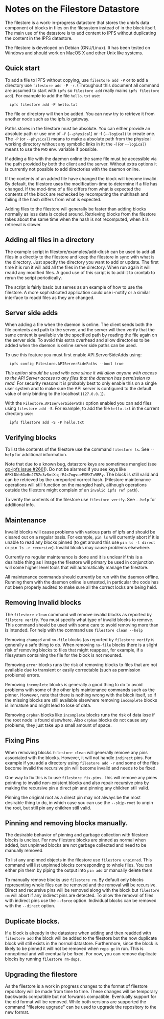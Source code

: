 # Notes on the Filestore Datastore

The filestore is a work-in-progress datastore that stores the unixfs
data component of blocks in files on the filesystem instead of in the
block itself.  The main use of the datastore is to add content to IPFS
without duplicating the content in the IPFS datastore.

The filestore is developed on Debian (GNU/Linux).  It has been tested on
Windows and should work on MacOS X and other Unix like systems.

## Quick start

To add a file to IPFS without copying, use `filestore add -P` or to add a
directory use `filestore add -P -r`.  (Throughout this document all
command are assumed to start with `ipfs` so `filestore add` really
mains `ipfs filestore add`).  For example to add the file `hello.txt`
use:
```
  ipfs filestore add -P hello.txt
```
The file or directory will then be added.  You can now try to retrieve
it from another node such as the ipfs.io gateway.

Paths stores in the filestore must be absolute.  You can either
provide an absolute path or use one of `-P` (`--physical`) or -l
(`--logical`) to create one.  The `-P` (or `--physical`) means to make
a absolute path from the physical working directory without any
symbolic links in it; the -l (or `--logical`) means to use the `PWD`
env. variable if possible.

If adding a file with the daemon online the same file must be
accessible via the path provided by both the client and the server.
Without extra options it is currently not possible to add directories
with the daemon online.

If the contents of an added file have changed the block will become
invalid.  By default, the filestore uses the modification-time to
determine if a file has changed.  If the mod-time of a file differs
from what is expected the contents of the block are rechecked by
recomputing the multihash and failing if the hash differs from what is
expected.

Adding files to the filestore will generally be faster than adding
blocks normally as less data is copied around.  Retrieving blocks from
the filestore takes about the same time when the hash is not
recomputed, when it is retrieval is slower.

## Adding all files in a directory

The example script in filestore/examples/add-dir.sh can be used to add
all files in a directly to the filestore and keep the filestore in
sync with what is the directory.  Just specify the directory you want
to add or update.  The first time it is run it will add all the files
in the directory.  When run again it will readd any modified files.  A
good use of this script is to add it to crontab to rerun the script
periodically.

The script is fairly basic but serves as an example of how to use the
filestore.  A more sophisticated application could use i-notify or a
similar interface to readd files as they are changed.

## Server side adds

When adding a file when the daemon is online.  The client sends both
the file contents and path to the server, and the server will then
verify that the same content is available via the specified path by
reading the file again on the server side.  To avoid this extra
overhead and allow directories to be added when the daemon is
online server side paths can be used.

To use this feature you must first enable API.ServerSideAdds using:
```
  ipfs config Filestore.APIServerSidePaths --bool true
```
*This option should be used with care since it will allow anyone with
access to the API Server access to any files that the daemon has
permission to read.* For security reasons it is probably best to only
enable this on a single user system and to make sure the API server is
configured to the default value of only binding to the localhost
(`127.0.0.1`).

With the `Filestore.APIServerSidePaths` option enabled you can add
files using `filestore add -S`.  For example, to add the file
`hello.txt` in the current directory use:
```
  ipfs filestore add -S -P hello.txt
```

## Verifying blocks

To list the contents of the filestore use the command `filestore ls`.
See `--help` for additional information.

Note that due to a known bug, datastore keys are sometimes mangled
(see [go-ipfs issue #2601][1]).  Do not be alarmed if you see keys
like `6PKtDkh6GvBeJZ5Zo3v8mtXajfR4s7mgvueESBKTu5RRy`.  The block is
still valid and can be retrieved by the unreported correct hash.
(Filestore maintenance operations will still function on the mangled
hash, although operations outside the filestore might complain of an
`invalid ipfs ref path`).

[1]: https://github.com/ipfs/go-ipfs/issues/2601

To verify the contents of the filestore use `filestore verify`.
See `--help` for additional info.

## Maintenance

Invalid blocks will cause problems with various parts of ipfs and
should be cleared out on a regular basis.  For example, `pin ls` will
currently abort if it is unable to read any blocks pinned (to get
around this use `pin ls -t direct` or `pin ls -r recursive`).  Invalid
blocks may cause problems elsewhere.

Currently no regular maintenance is done and it is unclear if this is
a desirable thing as I image the filestore will primary be used in
conjunction will some higher level tools that will automatically
manage the filestore.

All maintenance commands should currently be run with the daemon
offline.  Running them with the daemon online is untested, in
particular the code has not been properly audited to make sure all the
correct locks are being held.

## Removing Invalid blocks

The `filestore clean` command will remove invalid blocks as reported
by `filstore verify`.  You must specify what type of invalid blocks to
remove.  This command should be used with some care to avoid removing
more than is intended.  For help with the command use
`filestore clean --help`

Removing `changed` and `no-file` blocks (as reported by `filestore verify`
is generally a safe thing to do.  When removing `no-file` blocks there
is a slight risk of removing blocks to files that might reappear, for
example, if a filesystem containing the file for the block is not
mounted.

Removing `error` blocks runs the risk of removing blocks to files that
are not available due to transient or easily correctable (such as
permission problems) errors.

Removing `incomplete` blocks is generally a good thing to do to avoid
problems with some of the other ipfs maintenance commands such as the
pinner.  However, note that there is nothing wrong with the block
itself, so if the missing blocks are still available elsewhere
removing `incomplete` blocks is immature and might lead to lose of
data.

Removing `orphan` blocks like `incomplete` blocks runs the risk of
data lose if the root node is found elsewhere.  Also `orphan` blocks
do not cause any problems, they just take up a small amount of space.

## Fixing Pins

When removing blocks `filestore clean` will generally remove any pins
associated with the blocks.  However, it will not handle `indirect`
pins.  For example if you add a directory using `filestore add -r` and
some of the files become invalid the recursive pin will become invalid
and needs to be fixed.

One way to fix this is to use `filestore fix-pins`.  This will
remove any pines pointing to invalid non-existent blocks and also
repair recursive pins by making the recursive pin a direct pin and
pinning any children still valid.  

Pinning the original root as a direct pin may not always be the most
desirable thing to do, in which case you can use the `--skip-root` 
to unpin the root, but still pin any children still valid.

## Pinning and removing blocks manually.

The desirable behavior of pinning and garbage collection with
filestore blocks is unclear.  For now filestore blocks are pinned as
normal when added, but unpinned blocks are not garbage collected and
need to be manually removed.

To list any unpinned objects in the filestore use `filestore
unpinned`.  This command will list unpinned blocks corresponding to
whole files.  You can either pin them by piping the output into `pin
add` or manually delete them.

To manually remove blocks use `filestore rm`.  By default only blocks
representing whole files can be removed and the removal will be
recursive.  Direct and recursive pins will be removed along with the
block but `filestore rm` will abort if any indirect pins are detected.
To allow the removal of files with indirect pins use the `--force`
option.  Individual blocks can be removed with the `--direct` option.

## Duplicate blocks.

If a block is already in the datastore when adding and then readded
with `filestore add` the block will be added to the filestore but the
now duplicate block will still exists in the normal datastore.
Furthermore, since the block is likely to be pinned it will not be
removed when `repo gc` in run.  This is nonoptimal and will eventually
be fixed.  For now, you can remove duplicate blocks by running
`filestore rm-dups`.

## Upgrading the filestore

As the filestore is a work in progress changes to the format of
filestore repository will be made from time to time.  These changes
will be temporary backwards compatible but not forwards compatible.
Eventually support for the old format will be removed.  While both
versions are supported the command "filestore upgrade" can be used to
upgrade the repository to the new format.
